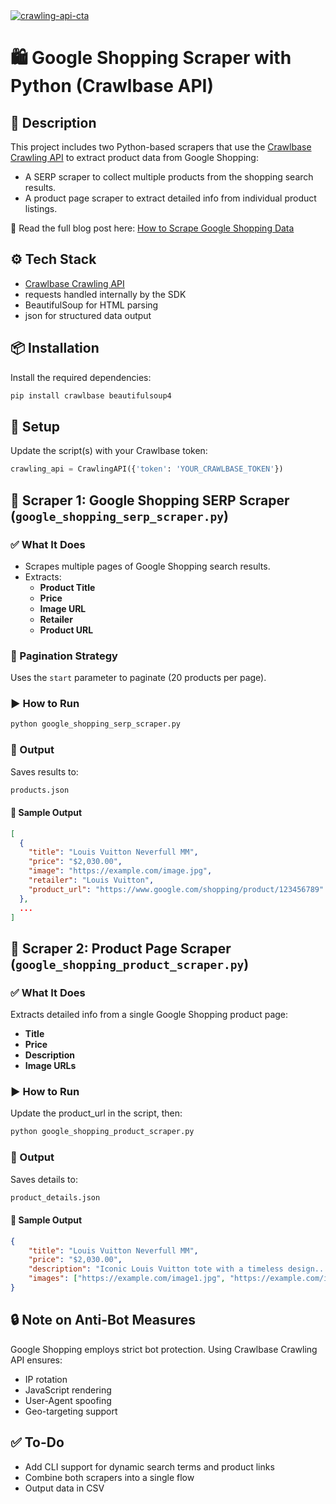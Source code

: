 <a href="https://crawlbase.com/signup?utm_source=github&utm_medium=readme&utm_campaign=crawling_api_banner" target="_blank">
  <img src="https://github.com/user-attachments/assets/afa4f6e7-25fb-442c-af2f-b4ddcfd62ab2" 
       alt="crawling-api-cta" 
       style="max-width: 100%; border: 0;">
</a>

# 🛍️ Google Shopping Scraper with Python (Crawlbase API)

## 📝 Description

This project includes two Python-based scrapers that use the [Crawlbase Crawling API]() to extract product data from Google Shopping:

- A SERP scraper to collect multiple products from the shopping search results.
- A product page scraper to extract detailed info from individual product listings.

📖 Read the full blog post here: [How to Scrape Google Shopping Data](https://crawlbase.com/blog/scrape-google-shopping-data/)

## ⚙️ Tech Stack

- [Crawlbase Crawling API](https://crawlbase.com/crawling-api/)
- requests handled internally by the SDK
- BeautifulSoup for HTML parsing
- json for structured data output

## 📦 Installation

Install the required dependencies:

```bash
pip install crawlbase beautifulsoup4
```

## 🔑 Setup

Update the script(s) with your Crawlbase token:

```python
crawling_api = CrawlingAPI({'token': 'YOUR_CRAWLBASE_TOKEN'})
```

## 🛒 Scraper 1: Google Shopping SERP Scraper (`google_shopping_serp_scraper.py`)

### ✅ What It Does

- Scrapes multiple pages of Google Shopping search results.
- Extracts:
  - **Product Title**
  - **Price**
  - **Image URL**
  - **Retailer**
  - **Product URL**

### 🧠 Pagination Strategy

Uses the `start` parameter to paginate (20 products per page).

### ▶️ How to Run

```bash
python google_shopping_serp_scraper.py
```

### 📁 Output

Saves results to:

```bash
products.json
```

#### 🧪 Sample Output

```json
[
  {
    "title": "Louis Vuitton Neverfull MM",
    "price": "$2,030.00",
    "image": "https://example.com/image.jpg",
    "retailer": "Louis Vuitton",
    "product_url": "https://www.google.com/shopping/product/123456789"
  },
  ...
]
```

## 📄 Scraper 2: Product Page Scraper (`google_shopping_product_scraper.py`)

### ✅ What It Does

Extracts detailed info from a single Google Shopping product page:

- **Title**
- **Price**
- **Description**
- **Image URLs**

### ▶️ How to Run

Update the product_url in the script, then:

```bash
python google_shopping_product_scraper.py
```

### 📁 Output

Saves details to:

```bash
product_details.json
```

#### 🧪 Sample Output

```json
{
	"title": "Louis Vuitton Neverfull MM",
	"price": "$2,030.00",
	"description": "Iconic Louis Vuitton tote with a timeless design...",
	"images": ["https://example.com/image1.jpg", "https://example.com/image2.jpg"]
}
```

## 🔒 Note on Anti-Bot Measures

Google Shopping employs strict bot protection. Using Crawlbase Crawling API ensures:

- IP rotation
- JavaScript rendering
- User-Agent spoofing
- Geo-targeting support

## ✅ To-Do

- Add CLI support for dynamic search terms and product links
- Combine both scrapers into a single flow
- Output data in CSV
